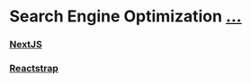 # Search Engine Optimization [...](https://www.youtube.com/watch?v=SvJFeKg5NLc)

### [NextJS](https://nextjs.org/)

### [Reactstrap](https://reactstrap.github.io/)
